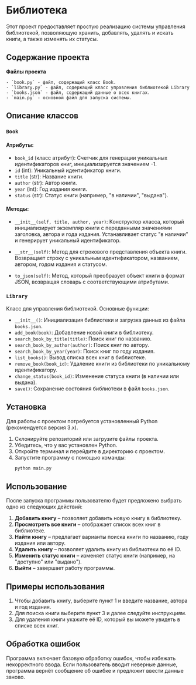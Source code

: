 # Библиотека

Этот проект предоставляет простую реализацию системы управления библиотекой, позволяющую хранить, добавлять, удалять и искать книги, а также изменять их статусы.

## Содержание проекта

**Файлы проекта**

 	- `book.py` - файл, содержащий класс Book.
	- `library.py` - файл, содержащий класс управления библиотекой Library
	- `books.json` - файл, содержащий данные о всех книгах.
	- `main.py` - основной файл для запуска системы.

## Описание классов

### `Book`

#### Атрибуты:
- `book_id` (класс атрибут): Счетчик для генерации уникальных идентификаторов книг, инициализируется значением -1.
- `id` (int): Уникальный идентификатор книги.
- `title` (str): Название книги.
- `author` (str): Автор книги.
- `year` (int): Год издания книги.
- `status` (str): Статус книги (например, "в наличии", "выдана").

#### Методы:
- `__init__(self, title, author, year)`: Конструктор класса, который инициализирует экземпляр книги с переданными значениями заголовка, автора и года издания. Устанавливает статус "в наличии" и генерирует уникальный идентификатор.
  
- `__str__(self)`: Метод для строкового представления объекта книги. Возвращает строку с уникальным идентификатором, названием, автором, годом издания и статусом.

- `to_json(self)`: Метод, который преобразует объект книги в формат JSON, возвращая словарь с соответствующими атрибутами.


### `Library`

Класс для управления библиотекой. Основные функции:

- `__init__()`: Инициализация библиотеки и загрузка данных из файла `books.json`.
- `add_book(book)`: Добавление новой книги в библиотеку.
- `search_book_by_title(title)`: Поиск книг по названию.
- `search_book_by_author(author)`: Поиск книг по автору.
- `search_book_by_year(year)`: Поиск книг по году издания.
- `list_books()`: Вывод списка всех книг в библиотеке.
- `remove_book(book_id)`: Удаление книги из библиотеки по уникальному идентификатору.
- `change_status(book_id)`: Изменение статуса книги (в наличии или выдана).
- `save()`: Сохранение состояния библиотеки в файл `books.json`.

## Установка

Для работы с проектом потребуется установленный Python (рекомендуется версия 3.x).

1. Склонируйте репозиторий или загрузите файлы проекта.
2. Убедитесь, что у вас установлен Python.
3. Откройте терминал и перейдите в директорию с проектом.
4. Запустите программу с помощью команды:
   ```bash
   python main.py
   ```

## Использование

После запуска программы пользователю будет предложено выбрать одно из следующих действий:

1. **Добавить книгу** – позволяет добавить новую книгу в библиотеку.
2. **Просмотреть все книги** – отображает список всех книг в библиотеке.
3. **Найти книгу** – предлагает варианты поиска книги по названию, году издания или автору.
4. **Удалить книгу** – позволяет удалить книгу из библиотеки по её ID.
5. **Изменить статус книги** – изменяет статус книги (например, на "доступно" или "выдано").
6. **Выйти** – завершает работу программы.

## Примеры использования

1. Чтобы добавить книгу, выберите пункт 1 и введите название, автора и год издания.
2. Для поиска книги выберите пункт 3 и далее следуйте инструкциям.
3. Для удаления книги укажите её ID, который вы можете увидеть в списке всех книг.

## Обработка ошибок

Программа включает базовую обработку ошибок, чтобы избежать некорректного ввода. Если пользователь вводит неверные данные, программа вернёт сообщение об ошибке и предложит ввести данные заново.
